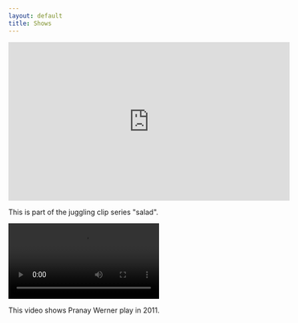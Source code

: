 ```yaml
---
layout: default
title: Shows
---
```


<iframe width="560" height="315" src="https://www.youtube.com/embed/_TgKxRnP-qE" frameborder="0" allow="autoplay; encrypted-media" allowfullscreen></iframe>

This is part of the juggling clip series "salad".

<video src="/images/video2.mp4" controls>
    Ihr Browser kann dieses Video nicht wiedergeben.<br/>
</video>

This video shows Pranay Werner play in 2011.
